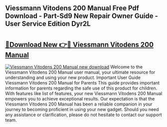 ## Viessmann Vitodens 200 Manual Free Pdf Download - Part-Sd9 New Repair Owner Guide - User Service Edition Dyr2L

# <h2><a href="http://cf16588.oget.top/?id=Viessmann+Vitodens+200+Manual">🔗Download New 👉🔴 Viessmann Vitodens 200 Manual</a></h2>

[![Viessmann Vitodens 200 Manual new download](https://i.imgur.com/5g1atiW.png)](http://cf16588.oget.top/?id=Viessmann+Vitodens+200+Manual)
Welcome to the Viessmann Vitodens 200 Manual user manual, your ultimate resource for understanding and using your new product. Important User Guide Viessmann Vitodens 200 Manual for Parents This guide provides important information for parents regarding the safe use of this product for children. With features like list of features, your new Viessmann Vitodens 200 Manual empowers you to achieve exceptional results. Our expectation is that the Viessmann Vitodens 200 Manual has been a reliable companion in your journey to becoming proficient in using your new gadget. Should you need any assistance or clarification, please do not hesitate to contact our support team.
